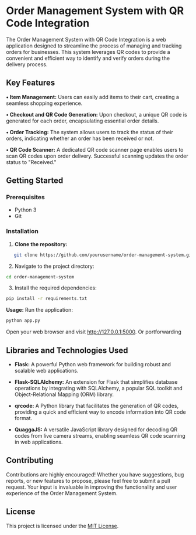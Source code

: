# Order Management System with QR Code Integration

The Order Management System with QR Code Integration is a web application designed to streamline the process of managing and tracking orders for businesses. This system leverages QR codes to provide a convenient and efficient way to identify and verify orders during the delivery process.

## Key Features

  **• Item Management:** Users can easily add items to their cart, creating a seamless shopping experience.

 **• Checkout and QR Code Generation:** Upon checkout, a unique QR code is generated for each order, encapsulating essential order details.

 **• Order Tracking:** The system allows users to track the status of their orders, indicating whether an order has been received or not.

 **• QR Code Scanner:** A dedicated QR code scanner page enables users to scan QR codes upon order delivery. Successful scanning updates the order status to "Received."

## Getting Started

### Prerequisites

- Python 3
- Git

### Installation

1. **Clone the repository:**

```bash
   git clone https://github.com/yourusername/order-management-system.git
```
2. Navigate to the project directory:
```bash
cd order-management-system
```
3. Install the required dependencies:
```bash
pip install -r requirements.txt
```
**Usage:**
Run the application:
```bash
python app.py
```
Open your web browser and visit http://127.0.0.1:5000.
Or portforwarding

## Libraries and Technologies Used

- **Flask:** A powerful Python web framework for building robust and scalable web applications.

- **Flask-SQLAlchemy:** An extension for Flask that simplifies database operations by integrating with SQLAlchemy, a popular SQL toolkit and Object-Relational Mapping (ORM) library.

- **qrcode:** A Python library that facilitates the generation of QR codes, providing a quick and efficient way to encode information into QR code format.

- **QuaggaJS:** A versatile JavaScript library designed for decoding QR codes from live camera streams, enabling seamless QR code scanning in web applications.

## Contributing

Contributions are highly encouraged! Whether you have suggestions, bug reports, or new features to propose, please feel free to submit a pull request. Your input is invaluable in improving the functionality and user experience of the Order Management System.

## License

This project is licensed under the [MIT License](LICENSE).
